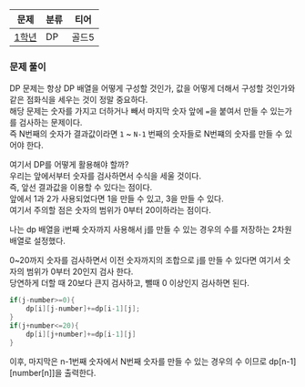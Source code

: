 
| 문제                                          | 분류 | 티어  |
|---------------------------------------------|----|-----|
| [1학년](https://www.acmicpc.net/problem/5557) | DP | 골드5 |

### 문제 풀이

DP 문제는 항상 DP 배열을 어떻게 구성할 것인가, 값을 어떻게 더해서 구성할 것인가와 같은 점화식을 세우는 것이 정말 중요하다.   
해당 문제는 숫자를 가지고 더하거나 빼서 마지막 숫자 앞에 `=`을 붙여서 만들 수 있는가를 검사하는 문제이다.   
즉 N번째의 숫자가 결과값이라면 `1` ~ `N-1` 번째의 숫자들로 N번쨰의 숫자를 만들 수 있어야 한다.    

여기서 DP를 어떻게 활용해야 할까?   
우리는 앞에서부터 숫자를 검사하면서 수식을 세울 것이다.   
즉, 앞선 결과값을 이용할 수 있다는 점이다.   
앞에서 1과 2가 사용되었다면 1을 만들 수 있고, 3을 만들 수 있다.  
여기서 주의할 점은 숫자의 범위가 0부터 20이하라는 점이다.   

나는 dp 배열을 i번째 숫자까지 사용해서 j를 만들 수 있는 경우의 수를 저장하는 2차원 배열로 설정했다.   
 
0~20까지 숫자를 검사하면서 이전 숫자까지의 조합으로 j를 만들 수 있다면 여기서 숫자의 범위가 0부터 20인지 검사 한다.   
당연하게 더할 때 20보다 큰지 검사하고, 뺄때 0 이상인지 검사하면 된다.   
```java
if(j-number>=0){
    dp[i][j-number]+=dp[i-1][j];    
}
if(j+number<=20){
    dp[i][j+number]+=dp[i-1][j]
}
```

이후, 마지막은 n-1번째 숫자에서 N번째 숫자를 만들 수 있는 경우의 수 이므로 dp[n-1][number[n]]을 출력한다.
